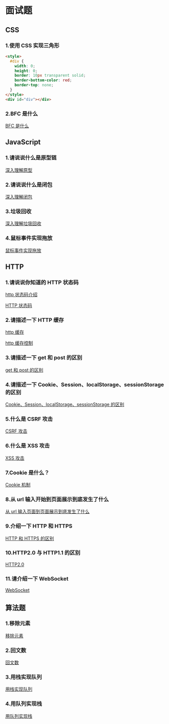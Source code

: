 # 面试题

## CSS

### 1.使用 CSS 实现三角形

```html
<style>
  #div {
    width: 0;
    height: 0;
    border: 10px transparent solid;
    border-bottom-color: red;
    border-top: none;
  }
</style>
<div id="div"></div>
```

### 2.BFC 是什么

[BFC 是什么](https://github.com/18888628835/Interview/issues/9)

## JavaScript

### 1.请说说什么是原型链

[深入理解原型](https://github.com/18888628835/Blog/issues/1)

### 2.请说说什么是闭包

[深入理解闭包](https://github.com/18888628835/Blog/issues/7)

### 3.垃圾回收

[深入理解垃圾回收](https://github.com/18888628835/Blog/issues/8)

### 4.鼠标事件实现拖放

[鼠标事件实现拖放](https://github.com/18888628835/Blog/blob/main/浏览器/UI事件.md#31-鼠标事件实现拖放)

## HTTP

### 1.请说说你知道的 HTTP 状态码

[http 状态码介绍](https://github.com/18888628835/Interview/blob/main/HTTP面试题.md#http-%E7%8A%B6%E6%80%81%E7%A0%81)

[HTTP 状态码](https://github.com/18888628835/Blog/issues/31)

### 2.请描述一下 HTTP 缓存

[http 缓存](https://github.com/18888628835/Interview/blob/main/HTTP面试题.md#http-%E7%BC%93%E5%AD%98)

[http 缓存控制](https://github.com/18888628835/Blog/issues/36)

### 3.请描述一下 get 和 post 的区别

[get 和 post 的区别](https://github.com/18888628835/Interview/blob/main/HTTP面试题#get-%E5%92%8C-post-%E7%9A%84%E5%8C%BA%E5%88%AB)

### 4.请描述一下 Cookie、Session、localStorage、sessionStorage 的区别

[Cookie、Session、localStorage、sessionStorage 的区别](https://github.com/18888628835/Interview/blob/main/HTTP面试题.md#cookiesessionlocalstoragesessionstorage)

### 5.什么是 CSRF 攻击

[CSRF 攻击](https://github.com/18888628835/Interview/blob/main/HTTP面试题.md#csrf%E6%94%BB%E5%87%BB)

### 6.什么是 XSS 攻击

[XSS 攻击](https://github.com/18888628835/Interview/blob/main/HTTP面试题.md#xss%E6%94%BB%E5%87%BB)

### 7.Cookie 是什么？

[Cookie 机制](https://github.com/18888628835/Blog/issues/35)

### 8.从 url 输入开始到页面展示到底发生了什么

[从 url 输入页面到页面展示到底发生了什么](https://github.com/18888628835/Blog/issues/27)

### 9.介绍一下 HTTP 和 HTTPS

[HTTP 和 HTTPS 的区别](https://github.com/18888628835/Interview/blob/main/HTTP面试题.md#http%E5%92%8Chttps)

### 10.HTTP2.0 与 HTTP1.1 的区别

[HTTP2.0](https://github.com/18888628835/Interview/blob/main/HTTP面试题.md#http20)

### 11.请介绍一下 WebSocket

[WebSocket](https://github.com/18888628835/Blog/blob/main/JavaScript/WebSocket.md#websocket简介)

## 算法题

### 1.移除元素

[移除元素](https://leetcode-cn.com/problems/remove-element/)

### 2.回文数

[回文数](https://leetcode-cn.com/problems/palindrome-number/)

### 3.用栈实现队列

[用栈实现队列](https://leetcode-cn.com/problems/implement-queue-using-stacks/)

### 4.用队列实现栈

[用队列实现栈](https://leetcode-cn.com/problems/implement-stack-using-queues/)
